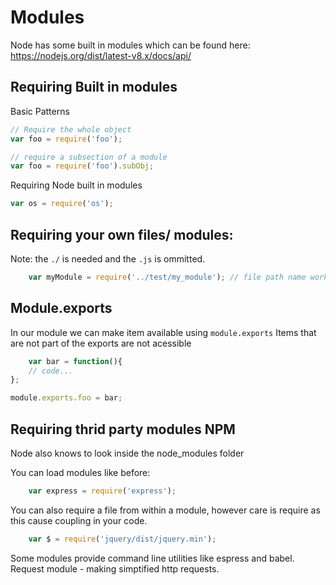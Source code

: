 Modules
=======

Node has some built in modules which can be found here:
https://nodejs.org/dist/latest-v8.x/docs/api/


Requiring Built in modules
--------------------------

Basic Patterns
```javascript
// Require the whole object
var foo = require('foo');

// require a subsection of a module
var foo = require('foo').subObj;
```

Requiring Node built in modules
```javascript
var os = require('os');
```

Requiring your own files/ modules:
----------------------------------
Note: the `./` is needed and the `.js` is ommitted.
```javascript
    var myModule = require('../test/my_module'); // file path name works
```


Module.exports
--------------
In our module we can make item available using `module.exports`
Items that are not part of the exports are not acessible 

```javascript
    var bar = function(){
    // code...
};

module.exports.foo = bar; 
```

Requiring thrid party modules NPM
---------------------------------
Node also knows to look inside the node_modules folder

You can load modules like before:
```javascript
    var express = require('express');
```

You can also require a file from within a module, however care is require as this cause coupling in your code.
```javascript
    var $ = require('jquery/dist/jquery.min');
```

Some modules provide command line utilities like espress and babel.
Request module - making simptified http requests.